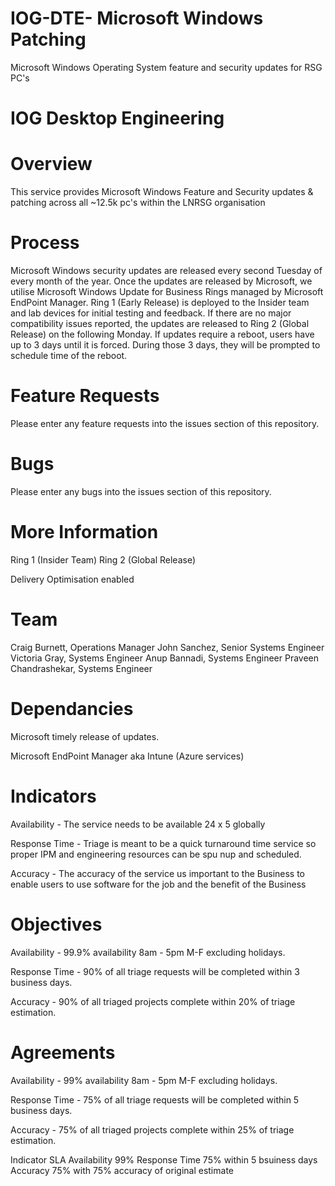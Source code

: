 # IOG-DTE- Microsoft Windows Patching
Microsoft Windows Operating System feature and security updates for RSG PC's

IOG Desktop Engineering
===================================

# Overview
This service provides Microsoft Windows Feature and Security updates & patching across all ~12.5k pc's within the LNRSG organisation

# Process
Microsoft Windows security updates are released every second Tuesday of every month of the year. Once the updates are released by Microsoft, we utilise Microsoft Windows Update for Business Rings managed by Microsoft EndPoint Manager. Ring 1 (Early Release) is deployed to the Insider team and lab devices for initial testing and feedback. If there are no major compatibility issues reported, the updates are released to Ring 2 (Global Release) on the following Monday. If updates require a reboot, users have up to 3 days until it is forced. During those 3 days, they will be prompted to schedule time of the reboot.

# Feature Requests
Please enter any feature requests into the issues section of this repository.

# Bugs
Please enter any bugs into the issues section of this repository.

# More Information
Ring 1 (Insider Team)
Ring 2 (Global Release)

Delivery Optimisation enabled

# Team
Craig Burnett, Operations Manager
John Sanchez, Senior Systems Engineer
Victoria Gray, Systems Engineer
Anup Bannadi, Systems Engineer
Praveen Chandrashekar, Systems Engineer

# Dependancies
Microsoft timely release of updates.

Microsoft EndPoint Manager aka Intune (Azure services)

# Indicators
Availability - The service needs to be available 24 x 5 globally 

Response Time - Triage is meant to be a quick turnaround time service so proper IPM and engineering resources can be spu nup and scheduled.

Accuracy - The accuracy of the service us important to the Business to enable users to use software for the job and the benefit of the Business

# Objectives
Availability - 99.9% availability 8am - 5pm M-F excluding holidays.

Response Time - 90% of all triage requests will be completed within 3 business days.

Accuracy - 90% of all triaged projects complete within 20% of triage estimation.

# Agreements
Availability - 99% availability 8am - 5pm M-F excluding holidays.

Response Time - 75% of all triage requests will be completed within 5 business days.

Accuracy - 75% of all triaged projects complete within 25% of triage estimation.

Indicator	SLA
Availability	99%
Response Time	75% within 5 bsuiness days
Accuracy	75% with 75% accuracy of original estimate
